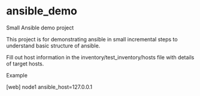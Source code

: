 # ansible_demo
Small Ansible demo project

This project is for demonstrating ansible in small incremental steps to understand basic structure of ansible.

Fill out host information in the inventory/test_inventory/hosts file with details of target hosts.

Example

[web]
node1 ansible_host=127.0.0.1

